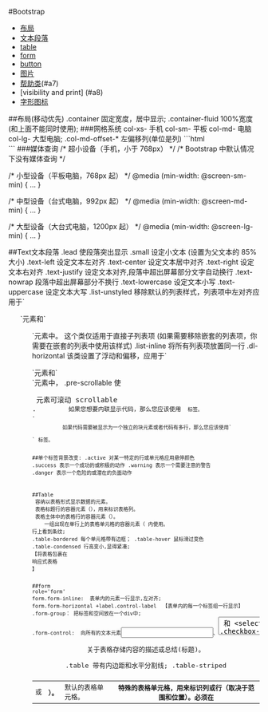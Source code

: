#Bootstrap

* [布局](#a1)
* [文本段落](#a2)
* [table](#a3)
* [form](#a4)
* [button](#a5)
* [图片](#a6)
* [帮助类](关闭按钮,下拉三角)(#a7)
* [visibility and print] (#a8)
* [字形图标](#a9)



<a name='a1'>
##布局(移动优先)
.container  固定宽度，居中显示;
.container-fluid     100%宽度(和上面不能同时使用);
###网格系统
   col-xs-  手机   col-sm-  平板  col-md- 电脑    col-lg-  大型电脑;
.col-md-offset-*  左偏移列(单位是列)
```html
<div class="container">
  <div class="row">
      <div class="col-xs-2"></div>
      <div class="col-xs-10"></div>
  </div>
</div>
```
###媒体查询
/* 超小设备（手机，小于 768px） */
/* Bootstrap 中默认情况下没有媒体查询 */

/* 小型设备（平板电脑，768px 起） */
@media (min-width: @screen-sm-min) { ... }

/* 中型设备（台式电脑，992px 起） */
@media (min-width: @screen-md-min) { ... }

/* 大型设备（大台式电脑，1200px 起） */
@media (min-width: @screen-lg-min) { ... }



<a name='a2'>
##Text文本段落
.lead	使段落突出显示
.small	设定小文本 (设置为父文本的 85% 大小)
.text-left	设定文本左对齐
.text-center	设定文本居中对齐
.text-right	设定文本右对齐
.text-justify	设定文本对齐,段落中超出屏幕部分文字自动换行
.text-nowrap	段落中超出屏幕部分不换行
.text-lowercase	设定文本小写
.text-uppercase	设定文本大写
.list-unstyled	移除默认的列表样式，列表项中左对齐应用于`<ul>`元素和` <ol> `元素中。 这个类仅适用于直接子列表项 (如果需要移除嵌套的列表项，你需要在嵌套的列表中使用该样式)
.list-inline	将所有列表项放置同一行
.dl-horizontal	该类设置了浮动和偏移，应用于`<dl>`元素和` <dt> `元素中，
.pre-scrollable	使 <pre> 元素可滚动 scrollable
.<code>         如果您想要内联显示代码，那么您应该使用 <code> 标签。
.<pre>          如果代码需要被显示为一个独立的块元素或者代码有多行，那么您应该使用`<pre>` 标签。

##单个标签背景改变:
.active	       对某一特定的行或单元格应用悬停颜色
.success	   表示一个成功的或积极的动作
.warning	   表示一个需要注意的警告
.danger	       表示一个危险的或潜在的负面动作


<a name='a3'>
##Table
<table>	容纳以表格形式显示数据的元素。
<thead>	表格标题行的容器元素（<tr>），用来标识表格列。
<tbody>	表格主体中的表格行的容器元素（<tr>）。
<tr>	一组出现在单行上的表格单元格的容器元素（<td> 或 <th>）。
<td>	默认的表格单元格。
<th>	特殊的表格单元格，用来标识列或行（取决于范围和位置）。必须在 <thead> 内使用。
<caption>	关于表格存储内容的描述或总结(标题)。

.table       带有内边距和水平分割线;
.table-striped    <tbody>行上看到条纹;
.table-bordered   每个单元格带有边框；
.table-hover      鼠标滑过变色
.table-condensed   行高变小,显得紧凑;
【将表格包裹在<div class='responsive'>响应式表格</div>】

<a name='a4'>
##form
role='form'
form.form-inline:  表单内的元素一行显示,左对齐;
form.form-horizontal +label.control-label  【表单内的每一个标签组一行显示】
.form-group： 把标签和空间放在一个div中;
.form-control:  向所有的文本元素<input>、<textarea> 和 <select> 添加
.checkbox-inline/.radio-inline:   复选框、单选框一行显示;
multiple = 'multiple'     选择框允许用户多选项;
p.form-control-static    label后放置纯文本p标签
###input表单状态
disabled    禁用;
div.has-warning、 .has-error 或 .has-success     对父元素div添加相应的class即可使用验证状态。

<a name='a5'>
##button
###样式
.btn	默认的/标准的按钮。
.btn-primary	提供额外的视觉效果，标识一组按钮中的原始动作。
.btn-success	表示一个成功的或积极的动作。
.btn-info	信息警告消息的上下文按钮。
.btn-warning	表示应谨慎采取的动作。
.btn-danger	表示一个危险的或潜在的负面动作。
.btn-link	并不强调是一个按钮，看起来像一个链接，但同时保持按钮的行为。
###大小
.btn-lg	这会让按钮看起来比较大。
.btn-sm	这会让按钮看起来比较小。
.btn-xs	这会让按钮看起来特别小。
.btn-block	这会创建块级的按钮，会横跨父元素的全部宽度。
###状态
.active
disabled

<a name='a6'>
##图片(img标签)
.img-rounded               border-radius:6px;
.img-circle                border-radius:500px;
.img-thumbnail            增加边框和内边距;

<a name='a7'>
##帮助器类:
<button class="close button">&times</button>  关闭按钮
<span class="caret"></span>                   倒三角
.pull-left                 浮动,相当于float:left;
.pull-right                浮动,相当于float:right;
.clearfix                  清除浮动
.show                      显示
.hidden                    隐藏
.center-block              居中内容块;
.sr-only                 把元素对所有设备隐藏，除了屏幕阅读器。【适用于给搜索引擎看的东西而不是给人看的注释等】

<a name='a8'>
##visibility and print
.visible-xs	              额外的小设备（小于 768px）可见
.visible-sm	              小型设备（768 px 起）可见
.visible-md	              中型设备（768 px 到 991 px）可见
.visible-lg	              大型设备（992 px 及以上）可见
.hidden-xs	              额外的小设备（小于 768px）隐藏
.hidden-sm	              小型设备（768 px 起）隐藏
.hidden-md	              中型设备（768 px 到 991 px）隐藏
.hidden-lg	              大型设备（992 px 及以上）隐藏
.visible-print	          可见，可打印
.hidden-print	          只对浏览器可见，不可打印

<a name='a9'>
##字形图标
  比如购物车等;
   `<span class="glyphicon  glyphicon-search"></span>`
